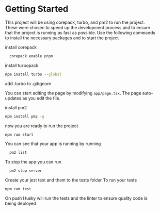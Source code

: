 # Getting Started

This project will be using corepack, turbo, and pm2 to run the project. 
These were chosen to speed up the development process and to ensure that the project is running as fast as possible.
Use the following commands to install the necessary packages and to start the project

install corepack
```bash
  corepack enable pnpm
```

install turbopack
```bash
npm install turbo --global
```
add .turbo to .gitignore

You can start editing the page by modifying `app/page.tsx`. The page auto-updates as you edit the file.

install pm2
```bash 
npm install pm2 -g
```
now you are ready to run the project
```bash
npm run start
```

 You can see that your app is running by running
```bash
  pm2 list
```
 To stop the app you can run 
```bash
  pm2 stop server
```

Create your jest test and them to the tests folder
To run your tests
```bash
npm run test
```

On push Husky will run the tests and the linter to ensure quality code is being deployed